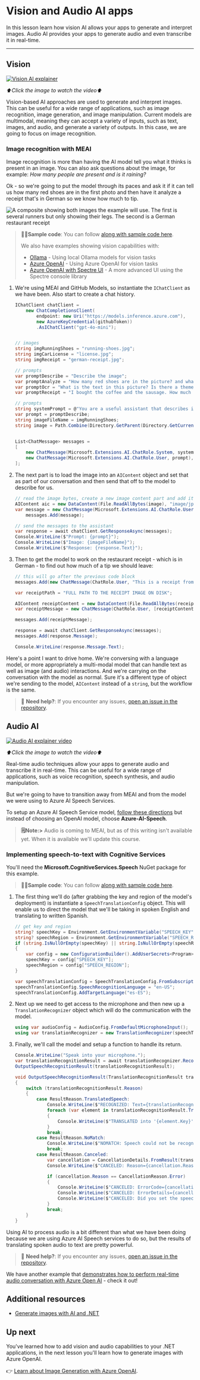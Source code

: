 # Vision and Audio AI apps

In this lesson learn how vision AI allows your apps to generate and interpret images. Audio AI provides your apps to generate audio and even transcribe it in real-time.

---

## Vision

[![Vision AI explainer](./images/LIM_GAN_06_thumb_w480.png)](https://aka.ms/genainnet/videos/lesson3-vision)

_⬆️Click the image to watch the video⬆️_

Vision-based AI approaches are used to generate and interpret images. This can be useful for a wide range of applications, such as image recognition, image generation, and image manipulation. Current models are multimodal, meaning they can accept a variety of inputs, such as text, images, and audio, and generate a variety of outputs. In this case, we are going to focus on image recognition.

### Image recognition with MEAI

Image recognition is more than having the AI model tell you what it thinks is present in an image. You can also ask questions about the image, for example: _How many people are present and is it raining?_

Ok - so we're going to put the model through its paces and ask it if it can tell us how many red shoes are in the first photo and then have it analyze a receipt that's in German so we know how much to tip.

![A composite showing both images the example will use. The first is several runners but only showing their legs. The second is a German restaurant receipt](./images/example-visual-image.png)

> 🧑‍💻**Sample code**: You can follow [along with sample code here](./src/Vision-01MEAI-GitHubModels/).
>
> We also have examples showing vision capabilities with:
> - [Ollama](./src/Vision-02MEAI-Ollama/) - Using local Ollama models for vision tasks
> - [Azure OpenAI](./src/Vision-03MEAI-AOAI/) - Using Azure OpenAI for vision tasks
> - [Azure OpenAI with Spectre UI](./src/Vision-04MEAI-AOAI-Spectre/) - A more advanced UI using the Spectre console library

1. We're using MEAI and GitHub Models, so instantiate the `IChatClient` as we have been. Also start to create a chat history.

    ```csharp
    IChatClient chatClient =
        new ChatCompletionsClient(
            endpoint: new Uri("https://models.inference.azure.com"),
            new AzureKeyCredential(githubToken))
            .AsIChatClient("gpt-4o-mini");


    // images
    string imgRunningShoes = "running-shoes.jpg";
    string imgCarLicense = "license.jpg";
    string imgReceipt = "german-receipt.jpg";

    // prompts
    var promptDescribe = "Describe the image";
    var promptAnalyze = "How many red shoes are in the picture? and what other shoes colors are there?";
    var promptOcr = "What is the text in this picture? Is there a theme for this?";
    var promptReceipt = "I bought the coffee and the sausage. How much do I owe? Add a 18% tip.";

    // prompts
    string systemPrompt = @"You are a useful assistant that describes images using a direct style.";
    var prompt = promptDescribe;
    string imageFileName = imgRunningShoes;
    string image = Path.Combine(Directory.GetParent(Directory.GetCurrentDirectory()).FullName, "images", imageFileName);


    List<ChatMessage> messages =
    [
        new ChatMessage(Microsoft.Extensions.AI.ChatRole.System, systemPrompt),
        new ChatMessage(Microsoft.Extensions.AI.ChatRole.User, prompt),
    ];
    ```

1. The next part is to load the image into an `AIContent` object and set that as part of our conversation and then send that off to the model to describe for us.

    ```csharp
    // read the image bytes, create a new image content part and add it to the messages
    AIContent aic = new DataContent(File.ReadAllBytes(image), "image/jpeg");
    var message = new ChatMessage(Microsoft.Extensions.AI.ChatRole.User, [aic]);
        messages.Add(message);

    // send the messages to the assistant
    var response = await chatClient.GetResponseAsync(messages);
    Console.WriteLine($"Prompt: {prompt}");
    Console.WriteLine($"Image: {imageFileName}");
    Console.WriteLine($"Response: {response.Text}");
    ```

1. Then to get the model to work on the restaurant receipt - which is in German - to find out how much of a tip we should leave:

    ```csharp
    // this will go after the previous code block
    messages.Add(new ChatMessage(ChatRole.User, "This is a receipt from a lunch. I had the sausage. How much of a tip should I leave?"));

    var receiptPath = "FULL PATH TO THE RECEIPT IMAGE ON DISK";

    AIContent receiptContent = new DataContent(File.ReadAllBytes(receiptPath), "image/jpeg");
    var receiptMessage = new ChatMessage(ChatRole.User, [receiptContent]);

    messages.Add(receiptMessage);

    response = await chatClient.GetResponseAsync(messages);
    messages.Add(response.Message);

    Console.WriteLine(response.Message.Text);
    ```

Here's a point I want to drive home. We're conversing with a language model, or more appropriately a multi-modal model that can handle text as well as image (and audio) interactions. And we're carrying on the conversation with the model as normal. Sure it's a different type of object we're sending to the model, `AIContent` instead of a `string`, but the workflow is the same.

> 🙋 **Need help?**: If you encounter any issues, [open an issue in the repository](https://github.com/microsoft/Generative-AI-for-beginners-dotnet/issues/new).

## Audio AI

[![Audio AI explainer video](./images/LIM_GAN_05_thumb_w480.png)](https://aka.ms/genainnet/videos/lesson3-realtimeaudio)

_⬆️Click the image to watch the video⬆️_

Real-time audio techniques allow your apps to generate audio and transcribe it in real-time. This can be useful for a wide range of applications, such as voice recognition, speech synthesis, and audio manipulation.

But we're going to have to transition away from MEAI and from the model we were using to Azure AI Speech Services.

To setup an Azure AI Speech Service model, [follow these directions](../02-SetupDevEnvironment/getting-started-azure-openai.md) but instead of choosing an OpenAI model, choose **Azure-AI-Speech**.

> **🗒️Note:>** Audio is coming to MEAI, but as of this writing isn't available yet. When it is available we'll update this course.

### Implementing speech-to-text with Cognitive Services

You'll need the **Microsoft.CognitiveServices.Speech** NuGet package for this example.

> 🧑‍💻**Sample code**: You can follow [along with sample code here](./src/Audio-01-SpeechMic/).

1. The first thing we'll do (after grabbing the key and region of the model's deployment) is instantiate a `SpeechTranslationConfig` object. This will enable us to direct the model that we'll be taking in spoken English and translating to written Spanish.

    ```csharp
    // get key and region
    string? speechKey = Environment.GetEnvironmentVariable("SPEECH_KEY");
    string? speechRegion = Environment.GetEnvironmentVariable("SPEECH_REGION");
    if (string.IsNullOrEmpty(speechKey) || string.IsNullOrEmpty(speechRegion))
    {
        var config = new ConfigurationBuilder().AddUserSecrets<Program>().Build();
        speechKey = config["SPEECH_KEY"];
        speechRegion = config["SPEECH_REGION"];
    }

    var speechTranslationConfig = SpeechTranslationConfig.FromSubscription(speechKey, speechRegion);
    speechTranslationConfig.SpeechRecognitionLanguage = "en-US";
    speechTranslationConfig.AddTargetLanguage("es-ES");
    ```

1. Next up we need to get access to the microphone and then new up a `TranslationRecognizer` object which will do the communication with the model.

    ```csharp
    using var audioConfig = AudioConfig.FromDefaultMicrophoneInput();
    using var translationRecognizer = new TranslationRecognizer(speechTranslationConfig, audioConfig);
    ```

1. Finally, we'll call the model and setup a function to handle its return.
   
    ```csharp
    Console.WriteLine("Speak into your microphone.");
    var translationRecognitionResult = await translationRecognizer.RecognizeOnceAsync();
    OutputSpeechRecognitionResult(translationRecognitionResult);

    void OutputSpeechRecognitionResult(TranslationRecognitionResult translationRecognitionResult)
    {
        switch (translationRecognitionResult.Reason)
        {
            case ResultReason.TranslatedSpeech:
                Console.WriteLine($"RECOGNIZED: Text={translationRecognitionResult.Text}");
                foreach (var element in translationRecognitionResult.Translations)
                {
                    Console.WriteLine($"TRANSLATED into '{element.Key}': {element.Value}");
                }
                break;
            case ResultReason.NoMatch:
                Console.WriteLine($"NOMATCH: Speech could not be recognized.");
                break;
            case ResultReason.Canceled:
                var cancellation = CancellationDetails.FromResult(translationRecognitionResult);
                Console.WriteLine($"CANCELED: Reason={cancellation.Reason}");

                if (cancellation.Reason == CancellationReason.Error)
                {
                    Console.WriteLine($"CANCELED: ErrorCode={cancellation.ErrorCode}");
                    Console.WriteLine($"CANCELED: ErrorDetails={cancellation.ErrorDetails}");
                    Console.WriteLine($"CANCELED: Did you set the speech resource key and region values?");
                }
                break;
        }
    }
    ```

Using AI to process audio is a bit different than what we have been doing because we are using Azure AI Speech services to do so, but the results of translating spoken audio to text are pretty powerful.

> 🙋 **Need help?**: If you encounter any issues, [open an issue in the repository](https://github.com/microsoft/Generative-AI-for-beginners-dotnet/issues/new).

We have another example that [demonstrates how to perform real-time audio conversation with Azure Open AI](./src/Audio-02-RealTimeAudio/) - check it out!


## Additional resources

- [Generate images with AI and .NET](https://learn.microsoft.com/dotnet/ai/quickstarts/quickstart-openai-generate-images?tabs=azd&pivots=openai)


## Up next

You've learned how to add vision and audio capabilities to your .NET applications, in the next lesson you'll learn how to generate images with Azure OpenAI.

👉 [Learn about Image Generation with Azure OpenAI](./05-ImageGenerationOpenAI.md).
